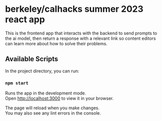 # berkeley/calhacks summer 2023 react app
This is the frontend app that interacts with the backend to send prompts to the ai model, then return a response with a relevant link so content editors can learn more about how to solve their problems.

## Available Scripts

In the project directory, you can run:

### `npm start`

Runs the app in the development mode.\
Open [http://localhost:3000](http://localhost:3000) to view it in your browser.

The page will reload when you make changes.\
You may also see any lint errors in the console.
